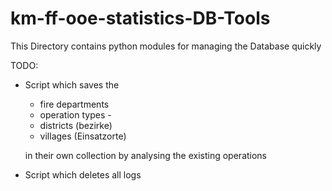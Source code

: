 # km-ff-ooe-statistics-DB-Tools
This Directory contains python modules for managing the Database quickly

TODO:
 - Script which saves the 
     - fire departments 
     - operation types -
     - districts (bezirke) 
     - villages (Einsatzorte)

    in their own collection by analysing the existing operations
 
 - Script which deletes all logs 
